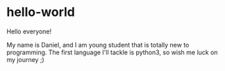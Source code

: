 # hello-world

Hello everyone!

My name is Daniel, and I am young student that is totally new to programming. The first language I'll tackle is python3, so wish me luck on my journey ;)
